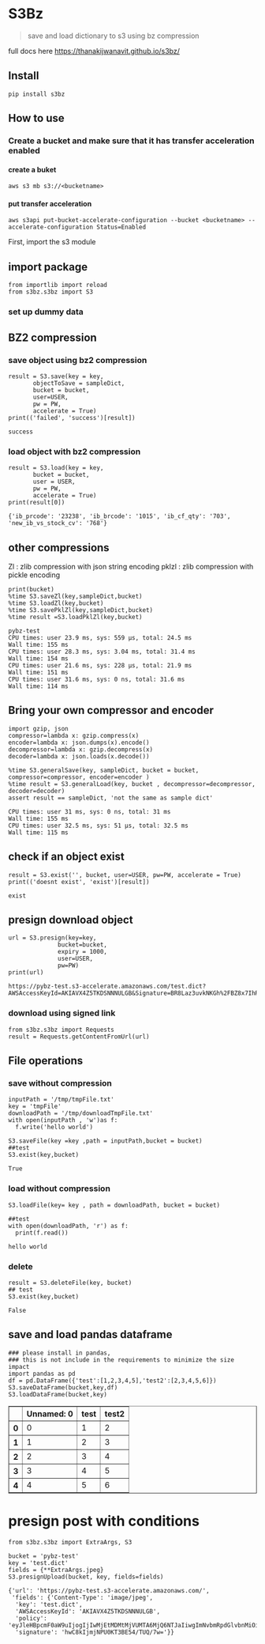 # S3Bz
> save and load dictionary to s3 using bz compression


full docs here https://thanakijwanavit.github.io/s3bz/

## Install

`pip install s3bz`

## How to use

### Create a bucket and make sure that it has transfer acceleration enabled
#### create a buket
`aws s3 mb s3://<bucketname>`
#### put transfer acceleration
`aws s3api put-bucket-accelerate-configuration --bucket <bucketname> --accelerate-configuration Status=Enabled`

First, import the s3 module

## import package

```
from importlib import reload
from s3bz.s3bz import S3
```

### set up dummy data

## BZ2 compression

### save object using bz2 compression

```
result = S3.save(key = key, 
       objectToSave = sampleDict,
       bucket = bucket,
       user=USER,
       pw = PW,
       accelerate = True)
print(('failed', 'success')[result])
```

    success


### load object with bz2 compression

```
result = S3.load(key = key,
       bucket = bucket,
       user = USER,
       pw = PW,
       accelerate = True)
print(result[0])
```

    {'ib_prcode': '23238', 'ib_brcode': '1015', 'ib_cf_qty': '703', 'new_ib_vs_stock_cv': '768'}


## other compressions
Zl : zlib compression with json string encoding
pklzl : zlib compression with pickle encoding

```
print(bucket)
%time S3.saveZl(key,sampleDict,bucket)
%time S3.loadZl(key,bucket)
%time S3.savePklZl(key,sampleDict,bucket)
%time result =S3.loadPklZl(key,bucket)
```

    pybz-test
    CPU times: user 23.9 ms, sys: 559 µs, total: 24.5 ms
    Wall time: 155 ms
    CPU times: user 28.3 ms, sys: 3.04 ms, total: 31.4 ms
    Wall time: 154 ms
    CPU times: user 21.6 ms, sys: 228 µs, total: 21.9 ms
    Wall time: 151 ms
    CPU times: user 31.6 ms, sys: 0 ns, total: 31.6 ms
    Wall time: 114 ms


## Bring your own compressor and encoder

```
import gzip, json
compressor=lambda x: gzip.compress(x)
encoder=lambda x: json.dumps(x).encode()
decompressor=lambda x: gzip.decompress(x)
decoder=lambda x: json.loads(x.decode())

%time S3.generalSave(key, sampleDict, bucket = bucket, compressor=compressor, encoder=encoder )
%time result = S3.generalLoad(key, bucket , decompressor=decompressor, decoder=decoder)
assert result == sampleDict, 'not the same as sample dict'
```

    CPU times: user 31 ms, sys: 0 ns, total: 31 ms
    Wall time: 155 ms
    CPU times: user 32.5 ms, sys: 51 µs, total: 32.5 ms
    Wall time: 115 ms


## check if an object exist

```
result = S3.exist('', bucket, user=USER, pw=PW, accelerate = True)
print(('doesnt exist', 'exist')[result])
```

    exist


## presign download object

```
url = S3.presign(key=key,
              bucket=bucket,
              expiry = 1000,
              user=USER,
              pw=PW)
print(url)
```

    https://pybz-test.s3-accelerate.amazonaws.com/test.dict?AWSAccessKeyId=AKIAVX4Z5TKDSNNNULGB&Signature=BR8Laz3uvkNKGh%2FBZ8x7IhRE3OU%3D&Expires=1616667887


### download using signed link

```
from s3bz.s3bz import Requests
result = Requests.getContentFromUrl(url)
```

## File operations

### save without compression

```
inputPath = '/tmp/tmpFile.txt'
key = 'tmpFile'
downloadPath = '/tmp/downloadTmpFile.txt'
with open(inputPath , 'w')as f:
  f.write('hello world')
```

```
S3.saveFile(key =key ,path = inputPath,bucket = bucket)
##test
S3.exist(key,bucket)
```




    True



### load without compression

```
S3.loadFile(key= key , path = downloadPath, bucket = bucket)
```

```
##test
with open(downloadPath, 'r') as f:
  print(f.read())
```

    hello world


### delete

```
result = S3.deleteFile(key, bucket)
## test
S3.exist(key,bucket)
```




    False



## save and load pandas dataframe

```
### please install in pandas, 
### this is not include in the requirements to minimize the size impact
import pandas as pd
df = pd.DataFrame({'test':[1,2,3,4,5],'test2':[2,3,4,5,6]})
S3.saveDataFrame(bucket,key,df)
S3.loadDataFrame(bucket,key)
```




<div>
<style scoped>
    .dataframe tbody tr th:only-of-type {
        vertical-align: middle;
    }

    .dataframe tbody tr th {
        vertical-align: top;
    }

    .dataframe thead th {
        text-align: right;
    }
</style>
<table border="1" class="dataframe">
  <thead>
    <tr style="text-align: right;">
      <th></th>
      <th>Unnamed: 0</th>
      <th>test</th>
      <th>test2</th>
    </tr>
  </thead>
  <tbody>
    <tr>
      <th>0</th>
      <td>0</td>
      <td>1</td>
      <td>2</td>
    </tr>
    <tr>
      <th>1</th>
      <td>1</td>
      <td>2</td>
      <td>3</td>
    </tr>
    <tr>
      <th>2</th>
      <td>2</td>
      <td>3</td>
      <td>4</td>
    </tr>
    <tr>
      <th>3</th>
      <td>3</td>
      <td>4</td>
      <td>5</td>
    </tr>
    <tr>
      <th>4</th>
      <td>4</td>
      <td>5</td>
      <td>6</td>
    </tr>
  </tbody>
</table>
</div>



# presign post with conditions

```
from s3bz.s3bz import ExtraArgs, S3
```

```
bucket = 'pybz-test'
key = 'test.dict'
fields = {**ExtraArgs.jpeg}
S3.presignUpload(bucket, key, fields=fields)
```




    {'url': 'https://pybz-test.s3-accelerate.amazonaws.com/',
     'fields': {'Content-Type': 'image/jpeg',
      'key': 'test.dict',
      'AWSAccessKeyId': 'AKIAVX4Z5TKDSNNNULGB',
      'policy': 'eyJleHBpcmF0aW9uIjogIjIwMjEtMDMtMjVUMTA6MjQ6NTJaIiwgImNvbmRpdGlvbnMiOiBbeyJidWNrZXQiOiAicHliei10ZXN0In0sIHsia2V5IjogInRlc3QuZGljdCJ9XX0=',
      'signature': 'hwC8kIjmjNPU0KT3BE54/TUQ/7w='}}


